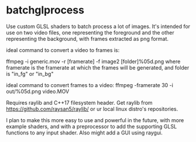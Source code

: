 # batchglprocess
Use custom GLSL shaders to batch process a lot of images. It's intended for use on two video files, one representing the foreground and the other representing the background, with frames extracted as png format.

ideal command to convert a video to frames is:

 ffmpeg -i generic.mov -r [framerate] -f image2 [folder]%05d.png
where framerate is the framerate at which the frames will be generated, and folder is "in_fg" or "in_bg"

ideal command to convert frames to a video:
 ffmpeg -framerate 30 -i out/%05d.png video.MOV

Requires raylib and C++17 filesystem header. Get raylib from https://github.com/raysan5/raylib/ or ur local linux distro's repositories.

I plan to make this more easy to use and powerful in the future, with more example shaders, and with a preprocessor to add the supporting GLSL functions to any input shader. Also might add a GUI using raygui.
